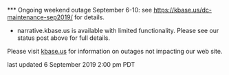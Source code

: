 *** Ongoing weekend outage September 6-10: see <a href="https://kbase.us/dc-maintenance-sep2019/">https://kbase.us/dc-maintenance-sep2019/</a> for details.

* narrative.kbase.us is available with limited functionality.  Please see our status post above for full details.

Please visit <a href="https://kbase.us">kbase.us</a> for information on outages not impacting our web site.

last updated 6 September 2019 2:00 pm PDT
